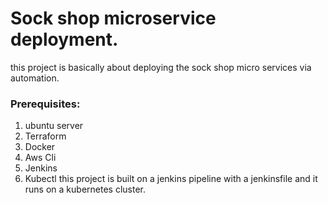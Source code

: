 #   Sock shop microservice deployment. 
this project is basically about deploying the sock shop micro services via automation. 
### Prerequisites: 
1. ubuntu server
2. Terraform 
3. Docker 
4. Aws Cli 
5. Jenkins 
6. Kubectl 
this project is built on a jenkins pipeline with a jenkinsfile and it runs on a kubernetes cluster.
